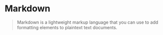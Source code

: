 # Markdown

> Markdown is a lightweight markup language that you can use to add formatting elements to plaintext text documents.

